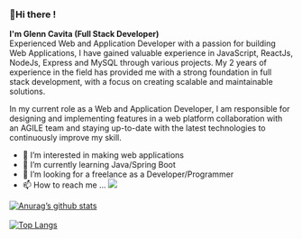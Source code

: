 <h3>👋Hi there !</h3> 

<b>I'm Glenn Cavita (Full Stack Developer)</b> <br/>
Experienced Web and Application Developer with a passion for building Web Applications, I have gained valuable experience in JavaScript, ReactJs, NodeJs, Express and MySQL through various projects. My 2 years of experience in the field has provided me with a strong foundation in full stack development, with a focus on creating scalable and maintainable solutions.

In my current role as a Web and Application Developer, I am responsible for designing and implementing features in a web platform collaboration with an AGILE team and staying up-to-date with the latest technologies to continuously improve my skill.

- 👀 I’m interested in making web applications
- 🌱 I’m currently learning Java/Spring Boot
- 💞️ I’m looking for a freelance as a Developer/Programmer
- 📫 How to reach me ...
![](https://img.shields.io/badge/Code-React-informational?style=flat&logo=react&color=61DAFB)
<!---
Glenn0805/Glenn0805 is a ✨ special ✨ repository because its `README.md` (this file) appears on your GitHub profile.
You can click the Preview link to take a look at your changes.
--->
[![Anurag’s github stats](https://github-readme-stats.vercel.app/api?username=glenn0805)](https://github.com/glenn0805)
<br/>
<br/>
[![Top Langs](https://github-readme-stats.vercel.app/api/top-langs/?username=glenn0805&layout=compact)](https://github.com/glenn0805)
